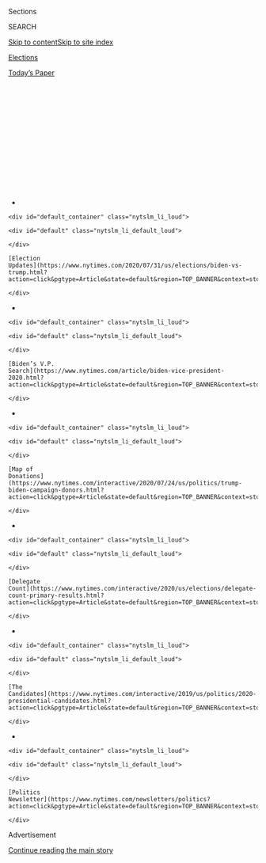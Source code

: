 <div id="app">

<div id="standalone-header">

<div class="interactive-masthead NYTAppHideMasthead css-qz70u6 e1suatyy0">

<div class="section css-ui9rw0 e1suatyy2">

<div class="css-eph4ug er09x8g0">

<div class="css-6n7j50">

</div>

<span class="css-1dv1kvn">Sections</span>

<div class="css-10488qs">

<span class="css-1dv1kvn">SEARCH</span>

</div>

[Skip to content](#site-content)[Skip to site
index](#site-index)

</div>

<div id="masthead-section-label" class="css-1wr3we4 eaxe0e00">

[Elections](https://www.nytimes.com/news-event/2020-election)

</div>

<div class="css-10698na e1huz5gh0">

</div>

</div>

<div id="masthead-bar-one" class="section hasLinks css-15hmgas e1csuq9d3">

<div class="css-uqyvli e1csuq9d0">

</div>

<div class="css-1uqjmks e1csuq9d1">

</div>

<div class="css-9e9ivx">

[](https://myaccount.nytimes.com/auth/login?response_type=cookie&client_id=vi)

</div>

<div class="css-1bvtpon e1csuq9d2">

[Today’s
Paper](https://www.nytimes.com/section/todayspaper)

</div>

</div>

</div>

<div class="css-1aor85t" style="opacity:0.000000001;z-index:-1;visibility:hidden">

<div class="css-1hqnpie">

<div class="css-epjblv">

<span class="css-17xtcya">[Elections](/news-event/2020-election)</span><span class="css-x15j1o">|</span><span class="css-fwqvlz">Elizabeth
Warren: Who She Is and What She Stands
For</span>

</div>

<div class="css-k008qs">

<div class="css-1iwv8en">

<span class="css-18z7m18"></span>

<div>

</div>

</div>

<span class="css-1n6z4y">https://nyti.ms/2NVKwhk</span>

<div class="css-1705lsu">

<div class="css-4xjgmj">

<div class="css-4skfbu" data-role="toolbar" data-aria-label="Social Media Share buttons, Save button, and Comments Panel with current comment count" data-testid="share-tools">

  - 
  - 
  - 
  - 
    
    <div class="css-6n7j50">
    
    </div>

  - 

</div>

</div>

</div>

</div>

</div>

</div>

<div id="NYT_TOP_BANNER_REGION" class="css-mij9hh">

<div>

<div id="styln-elections-notifications-menu" class="section interactive-content interactive-size-medium css-1xxkt5x">

<div class="css-17ih8de interactive-body">

<div class="nytslm_innerContainer" data-aria-live="polite">

<div class="nytslm_title">

</div>

  - 
    
    <div id="default_container" class="nytslm_li_loud">
    
    <div id="default" class="nytslm_li_default_loud">
    
    </div>
    
    [Election
    Updates](https://www.nytimes.com/2020/07/31/us/elections/biden-vs-trump.html?action=click&pgtype=Article&state=default&region=TOP_BANNER&context=storylines_menu)
    
    </div>

  - 
    
    <div id="default_container" class="nytslm_li_loud">
    
    <div id="default" class="nytslm_li_default_loud">
    
    </div>
    
    [Biden’s V.P.
    Search](https://www.nytimes.com/article/biden-vice-president-2020.html?action=click&pgtype=Article&state=default&region=TOP_BANNER&context=storylines_menu)
    
    </div>

  - 
    
    <div id="default_container" class="nytslm_li_loud">
    
    <div id="default" class="nytslm_li_default_loud">
    
    </div>
    
    [Map of
    Donations](https://www.nytimes.com/interactive/2020/07/24/us/politics/trump-biden-campaign-donors.html?action=click&pgtype=Article&state=default&region=TOP_BANNER&context=storylines_menu)
    
    </div>

  - 
    
    <div id="default_container" class="nytslm_li_loud">
    
    <div id="default" class="nytslm_li_default_loud">
    
    </div>
    
    [Delegate
    Count](https://www.nytimes.com/interactive/2020/us/elections/delegate-count-primary-results.html?action=click&pgtype=Article&state=default&region=TOP_BANNER&context=storylines_menu)
    
    </div>

  - 
    
    <div id="default_container" class="nytslm_li_loud">
    
    <div id="default" class="nytslm_li_default_loud">
    
    </div>
    
    [The
    Candidates](https://www.nytimes.com/interactive/2019/us/politics/2020-presidential-candidates.html?action=click&pgtype=Article&state=default&region=TOP_BANNER&context=storylines_menu)
    
    </div>

  - 
    
    <div id="default_container" class="nytslm_li_loud">
    
    <div id="default" class="nytslm_li_default_loud">
    
    </div>
    
    [Politics
    Newsletter](https://www.nytimes.com/newsletters/politics?action=click&pgtype=Article&state=default&region=TOP_BANNER&context=storylines_menu)
    
    </div>

</div>

</div>

</div>

</div>

</div>

<div id="top-wrapper" class="css-1sy8kpn">

<div id="top-slug" class="css-l9onyx">

Advertisement

</div>

[Continue reading the main
story](#after-top)

<div class="ad top-wrapper" style="text-align:center;height:100%;display:block;min-height:250px">

<div id="top" class="place-ad" data-position="top" data-size-key="top">

</div>

</div>

<div id="after-top">

</div>

</div>

</div>

<div id="site-content" data-role="main">

# Elizabeth Warren: Who She Is and What She Stands For

<div class="css-1vegfwe interactive-byline-container">

By [<span class="css-1baulvz last-byline" itemprop="name">Thomas
Kaplan</span>](https://www.nytimes.com/by/thomas-kaplan)Updated Mar 19,
2020

</div>

<div id="interactive-standalone-sharetools" class="css-wkcogx">

<div>

<div class="interactive-sharetools css-9z2bwm" data-role="toolbar" data-aria-label="Social Media Share buttons, Save button, and Comments Panel with current comment count" data-testid="share-tools">

  - 
  - 
  - 
  - 
    
    <div class="css-6n7j50">
    
    </div>

</div>

</div>

</div>

<div id="elizabeth-warren" class="section interactive-standard interactive-content interactive-size-scoop css-1davkue" data-id="100000006698575">

<div class="css-17ih8de interactive-body">

<div data-prd-dropzone-below-masthead="100000006700124">

</div>

<div class="g-story g-freebird g-max-limit" data-preview-slug="2019-03-10-vi-freebird">

<div class="g-section g-candidate-top">

<div class="g-inner-wrap">

## [2020 Candidates](https://www.nytimes.com/interactive/2019/us/politics/2020-presidential-candidates.html)

<div class="g-text-wrap">

# Elizabeth Warren

A senator and former law professor wants to change the rules of the
economy.

Elizabeth Warren [dropped out of the presidential
race](https://www.nytimes.com/2020/03/05/us/politics/elizabeth-warren-drops-out.html)
on March 5, 2020. This page is no longer being updated.

</div>

</div>

<div class="g-image-wrap">

![Elizabeth
Warren](https://static01.nyt.com/packages/flash/multimedia/ICONS/transparent.png)

</div>

</div>

<div class="g-section g-basics">

## Who is Elizabeth Warren?

<div class="g-bullets">

70 years old

Born in Oklahoma City; lives in Cambridge, Mass., and Washington

Former law professor; elected to the Senate in 2012

An expert in bankruptcy law who helped set up the Consumer Financial
Protection Bureau during the Obama administration

</div>

</div>

<div class="g-section g-issues">

## Warren’s signature issues

Senator Elizabeth Warren is running for president promising to bring
about “big, structural change,” with the goal of tilting power toward
working people and away from big corporations and the rich.

She has become known in the Democratic field for her long list of policy
plans, including [creating a wealth
tax](https://www.nytimes.com/2019/02/18/upshot/warren-wealth-tax.html),
[canceling student loan
debt](https://www.nytimes.com/2019/04/22/us/politics/elizabeth-warren-student-debt.html)
for most borrowers and [breaking up big technology
companies](https://www.nytimes.com/2019/03/08/us/politics/elizabeth-warren-amazon.html).
She is also a proponent of “Medicare for all,” and has rolled out
proposals to [transition
to](https://www.nytimes.com/2019/11/15/us/politics/elizabeth-warren-medicare-for-all-100-days.html)
and [pay
for](https://www.nytimes.com/2019/11/01/us/politics/elizabeth-warren-medicare-for-all.html)
such a system.

She has stood out from many of her opponents by [swearing off
fund-raisers with wealthy
donors](https://www.nytimes.com/2019/02/25/us/politics/elizabeth-warren-donors-fundraising.html),
and she spends hours taking pictures with voters who wait in a [“selfie
line”](https://www.nytimes.com/interactive/2019/07/22/us/politics/elizabeth-warren-selfies.html)
at the end of her town halls.

</div>

<div class="g-section g-questions">

## Three questions about Elizabeth Warren

<div class="g-qa">

### **1. She has lots of big plans. How would she pay for them?**

Ms. Warren has laid out [numerous revenue sources for her various
plans](https://www.nytimes.com/interactive/2019/11/06/us/politics/elizabeth-warren-policies-taxes.html),
but her marquee proposal is to create a wealth tax that would apply to
the super rich. She would impose a 2 percent annual tax on a household’s
net worth between $50 million and $1 billion, and a 6 percent tax on net
worth above $1 billion.

Ms. Warren says the revenue from that tax — estimated at $3.5 trillion
over a decade — would cover the cost of her plans for universal child
care, K-12 education, free public college and student debt cancellation.
It would also help pay for Medicare for all.

</div>

<div class="g-qa">

### **2. Has she always been a Democrat?**

No. Ms. Warren was registered as a Republican until 1996, when she was
in her 40s. Ms. Warren has said that her switch amounted to going [from
“not political” to
“political.”](https://www.nytimes.com/2019/08/25/us/politics/elizabeth-warren-republican-history.html)

</div>

<div class="g-qa">

### **3. What about the controversy over her ancestry?**

Ms. Warren has faced scrutiny over her claims of Native American
ancestry since she ran for Senate in 2012, and President Trump has
repeatedly used a slur to mock her over the subject. Ms. Warren has said
that she never used her ancestry claims to advance her career.

Before entering the presidential race, she [released the results of a
DNA
test](https://www.nytimes.com/2018/10/15/us/politics/elizabeth-warren-dna-ancestry.html)
that provided evidence that she had a Native American ancestor. But the
DNA test [angered some Native
Americans](https://www.nytimes.com/2018/10/17/us/politics/elizabeth-warren-dna-test.html),
and she has since
[apologized](https://www.nytimes.com/2019/08/19/us/politics/elizabeth-warren-native-american.html)
for the DNA test and for identifying herself as Native American during
her career as a law
professor.

</div>

</div>

<div class="g-section g-quote">

<div class="quote-bar">

</div>

### “When government works only for the wealthy and the well-connected, that is corruption, plain and simple, and we need to call it out.”

<div class="g-attribution">

<div class="g-image">

![](https://static01.nyt.com/newsgraphics/2019/08/01/candidate-pages/10b3bbadbaa79dd75c549bc03e7846162fc074ce/warren-circle.png)

</div>

<div class="g-info">

##### Elizabeth Warren

</div>

</div>

</div>

<div class="g-asset g-video" style="max-width: 720px">

## Video profile of Elizabeth Warren

<div class="g-asset_inner">

<div id="scoop-video-100000006411051" class="g-scoop-vhs" data-options="{&quot;autoplay&quot;:&quot;false&quot;,&quot;ratio&quot;:&quot;16:9&quot;}">

</div>

</div>

<div class="g-source">

<span class="g-caption">June 10, 2019</span>

</div>

</div>

<div class="g-section g-coverage">

## Learn more about Warren

<div class="g-bullets">

We asked 21 candidates the same 18 questions. [Hear Elizabeth Warren’s
answers](https://www.nytimes.com/interactive/2019/us/politics/elizabeth-warren-2020-campaign.html).

Ms. Warren has lots of plans. [Together, they would remake the
economy](https://www.nytimes.com/2019/06/10/us/politics/elizabeth-warren-2020-policies-platform.html).

Many Democrats love Ms. Warren. [They also worry about
her](http://nytimes.com/2019/08/15/us/politics/elizabeth-warren-2020-campaign.html).

Ms. Warren’s path to presidential contender [began in Texas bankruptcy
courts](https://www.nytimes.com/2019/08/25/us/politics/elizabeth-warren-republican-history.html).

</div>

<div class="g-lastest">

### Latest coverage

<div class="g-latest g-item g-0">

[Progressive Ideas Remain Popular. Progressive Presidential Candidates
Are Losing.
Why?](https://www.nytimes.com/2020/03/18/us/politics/bernie-sanders-progressives-elizabeth-warren.html)

March 18, 2020

</div>

<div class="g-latest g-item g-1">

[What a ‘Wartime’ Economy Looks
Like](https://www.nytimes.com/2020/03/18/business/dealbook/coronavirus-war-spending.html)

March 18, 2020

</div>

<div class="g-latest g-item g-2">

[Behind Joe Biden’s Thinking on a Female Running
Mate](https://www.nytimes.com/2020/03/16/us/politics/joe-biden-vp-running-mate.html)

March 16, 2020

</div>

<div class="g-latest g-item g-3">

[Public School Is a Child’s Right. Should Preschool Be
Also?](https://www.nytimes.com/2020/03/15/upshot/universal-child-care-democratic-platform.html)

March 15, 2020

</div>

</div>

</div>

</div>

<div class="g-section g-candidate-footer">

<div class="g-footer-content">

## Explore the other candidates

<div class="g-inner">

[Joe
Biden](https://www.nytimes.com/interactive/2020/us/elections/joe-biden.html)
»

[Tulsi
Gabbard](https://www.nytimes.com/interactive/2020/us/elections/tulsi-gabbard.html)
»

[Bernie
Sanders](https://www.nytimes.com/interactive/2020/us/elections/bernie-sanders.html)
»

</div>

</div>

</div>

</div>

</div>

</div>

<div id="standalone-footer">

<div>

<div>

<div id="interactive-footer-wrapper">

<div class="css-i29ckm">

<div class="interactive-sharetools css-9z2bwm" data-role="toolbar" data-aria-label="Social Media Share buttons, Save button, and Comments Panel with current comment count" data-testid="share-tools">

  - 
  - 
  - 
  - 
    
    <div class="css-6n7j50">
    
    </div>

</div>

</div>

<div>

<div id="NYT_BELOW_MAIN_CONTENT_REGION">

<div>

<div id="STLYN_guide_v1_STYLN_guide_a" class="section css-l08pwh interactive-content interactive-size-medium">

<div class="css-17ih8de interactive-body">

<div class="g-story g-freebird g-max-limit" data-preview-slug="styln-scroll-guide">

</div>

<div id="g-electionguide-id" class="g-electionguide">

<div class="g-electionguide-container">

<div class="g-electionguide-wrapper">

<div class="g-electionguide-logo">

</div>

# Our 2020 Election Guide

Updated July 31, 2020

  - 
    
    -----
    
    ## The Latest
    
      - President Trump’s assault on the Postal Service is intersecting
        with his attacks on mail-in voting. [Voting rights groups say it
        is a recipe for
        disaster.](https://www.nytimes.com/2020/07/31/us/politics/trump-usps-mail-delays.html?action=click&pgtype=Article&state=default&region=BELOW_MAIN_CONTENT&context=storylines_guide)

  - 
    
    -----
    
    ## Biden’s V.P. Search
    
      - [Here are 13
        women](https://www.nytimes.com/article/biden-vice-president-2020.html?action=click&pgtype=Article&state=default&region=BELOW_MAIN_CONTENT&context=storylines_guide)
        who have been under consideration to be Joe Biden’s running
        mate, and why each might be chosen — and might not be.

  - 
    
    -----
    
    ## Keep Up With Our Coverage
    
      - Get an
        [email](https://www.nytimes.com/newsletters/politics?action=click&pgtype=Article&state=default&region=BELOW_MAIN_CONTENT&context=storylines_guide)
        recapping the day’s news
    
    <!-- end list -->
    
      - Download our mobile app on
        [iOS](https://apps.apple.com/us/app/nytimes/id284862083?ls=1&mat_click_id=5c79ae7455014fd1bd66b5610c05b8f2-20191112-16948&referrer=mat_click_id%3D5c79ae7455014fd1bd66b5610c05b8f2-20191112-16948%26link_click_id%3D722930677036718082)
        and
        [Android](http://a.localytics.com/android?id=com.nytimes.android&referrer=utm_source%3Dother_nyt_mobile_web%26utm_medium%3DWeb%2520page%26utm_term%3DGeneral%2520Mobile%2520Page%26utm_campaign%3DNYT%2520Mobile%2520General%2520Page)
        and turn on Breaking News and Politics alerts

</div>

</div>

</div>

</div>

</div>

</div>

</div>

</div>

<div id="bottom-wrapper" class="css-1ede5it">

<div id="bottom-slug" class="css-l9onyx">

Advertisement

</div>

[Continue reading the main
story](#after-bottom)

<div id="bottom" class="ad bottom-wrapper" style="text-align:center;height:100%;display:block;min-height:90px">

</div>

<div id="after-bottom">

</div>

</div>

## Site Index

<div>

</div>

## Site Information Navigation

  - [© <span>2020</span> <span>The New York Times
    Company</span>](https://help.nytimes.com/hc/en-us/articles/115014792127-Copyright-notice)

<!-- end list -->

  - [NYTCo](https://www.nytco.com/)
  - [Contact
    Us](https://help.nytimes.com/hc/en-us/articles/115015385887-Contact-Us)
  - [Work with us](https://www.nytco.com/careers/)
  - [Advertise](https://nytmediakit.com/)
  - [T Brand Studio](http://www.tbrandstudio.com/)
  - [Your Ad
    Choices](https://www.nytimes.com/privacy/cookie-policy#how-do-i-manage-trackers)
  - [Privacy](https://www.nytimes.com/privacy)
  - [Terms of
    Service](https://help.nytimes.com/hc/en-us/articles/115014893428-Terms-of-service)
  - [Terms of
    Sale](https://help.nytimes.com/hc/en-us/articles/115014893968-Terms-of-sale)
  - [Site
    Map](https://spiderbites.nytimes.com)
  - [Help](https://help.nytimes.com/hc/en-us)
  - [Subscriptions](https://www.nytimes.com/subscription?campaignId=37WXW)

</div>

</div>

</div>

</div>

</div>
